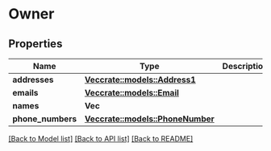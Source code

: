 # Owner

## Properties

Name | Type | Description | Notes
------------ | ------------- | ------------- | -------------
**addresses** | [**Vec<crate::models::Address1>**](Address1.md) |  | 
**emails** | [**Vec<crate::models::Email>**](Email.md) |  | 
**names** | **Vec<String>** |  | 
**phone_numbers** | [**Vec<crate::models::PhoneNumber>**](PhoneNumber.md) |  | 

[[Back to Model list]](../README.md#documentation-for-models) [[Back to API list]](../README.md#documentation-for-api-endpoints) [[Back to README]](../README.md)


